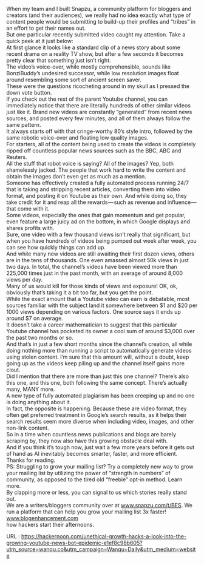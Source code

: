   When my team and I built Snapzu, a community platform for bloggers and creators (and their audiences), we really had no idea exactly what type of content people would be submitting to build-up their profiles and “tribes” in an effort to get their names out.  
    But one particular recently submitted video caught my attention. Take a quick peek at it just below:  
    At first glance it looks like a standard clip of a news story about some recent drama on a reality TV show, but after a few seconds it becomes pretty clear that something just isn’t right.  
    The video’s voice-over, while mostly comprehensible, sounds like BonziBuddy’s undesired successor, while low resolution images float around resembling some sort of ancient screen saver.  
    These were the questions ricocheting around in my skull as I pressed the down vote button.  
    If you check out the rest of the parent Youtube channel, you can immediately notice that there are literally hundreds of other similar videos just like it. Brand new videos are constantly “generated” from recent news sources, and posted every few minutes, and all of them always follow the same pattern.  
    It always starts off with that cringe-worthy 80’s style intro, followed by the same robotic voice-over and floating low quality images.  
    For starters, all of the content being used to create the videos is completely ripped off countless popular news sources such as the BBC, ABC and Reuters.  
    All the stuff that robot voice is saying? All of the images? Yep, both shamelessly jacked. The people that work hard to write the content and obtain the images don’t even get as much as a mention.  
    Someone has effectively created a fully automated process running 24/7 that is taking and stripping recent articles, converting them into video format, and posting it on Youtube as their own. And while doing so, they take credit for it and reap all the rewards — such as revenue and influence — that come with it.  
    Some videos, especially the ones that gain momentum and get popular, even feature a large juicy ad on the bottom, in which Google displays and shares profits with.  
    Sure, one video with a few thousand views isn’t really that significant, but when you have hundreds of videos being pumped out week after week, you can see how quickly things can add up.  
    And while many new videos are still awaiting their first dozen views, others are in the tens of thousands. One even amassed almost 50k views in just two days. In total, the channel’s videos have been viewed more than 225,000 times just in the past month, with an average of around 8,000 views per day.  
    Many of us would kill for those kinds of views and exposure! OK, ok, obviously that’s taking it a bit too far, but you get the point.  
    While the exact amount that a Youtube video can earn is debatable, most sources familiar with the subject land it somewhere between $1 and $20 per 1000 views depending on various factors. One source says it ends up around $7 on average.  
    It doesn’t take a career mathematician to suggest that this particular Youtube channel has pocketed its owner a cool sum of around $3,000 over the past two months or so.  
    And that’s in just a few short months since the channel’s creation, all while doing nothing more than running a script to automatically generate videos using stolen content. I’m sure that this amount will, without a doubt, keep going up as the videos keep piling up and the channel itself gains more clout.  
    Did I mention that there are more than just this one channel? There’s also this one, and this one, both following the same concept. There’s actually many, MANY more.  
    A new type of fully automated plagiarism has been creeping up and no one is doing anything about it.  
    In fact, the opposite is happening. Because these are video format, they often get preferred treatment in Google’s search results, as it helps their search results seem more diverse when including video, images, and other non-link content.  
    So in a time when countless news publications and blogs are barely scraping by, they now also have this growing obstacle deal with.  
    And if you think it’s tough now, just wait a few more years before it gets out of hand as AI inevitably becomes smarter, faster, and more efficient.  
    Thanks for reading.  
    PS: Struggling to grow your mailing list? Try a completely new way to grow your mailing list by utilizing the power of “strength in numbers” of community, as opposed to the tired old “freebie” opt-in method. Learn more.  
    By clapping more or less, you can signal to us which stories really stand out.  
    We are a writers/bloggers community over at www.snapzu.com/t/BES. We run a platform that can help you grow your mailing list 3x faster! www.blogenhancement.com  
    how hackers start their afternoons.  
    
  URL : https://hackernoon.com/unethical-growth-hacks-a-look-into-the-growing-youtube-news-bot-epidemic-e1ef8c98b605?utm_source=wanqu.co&utm_campaign=Wanqu+Daily&utm_medium=website